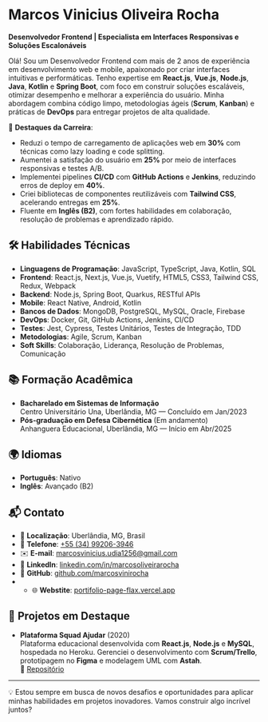 # Marcos Vinicius Oliveira Rocha

**Desenvolvedor Frontend | Especialista em Interfaces Responsivas e Soluções Escalonáveis**

Olá! Sou um Desenvolvedor Frontend com mais de 2 anos de experiência em desenvolvimento web e mobile, apaixonado por criar interfaces intuitivas e performáticas. Tenho expertise em **React.js**, **Vue.js**, **Node.js**, **Java**, **Kotlin** e **Spring Boot**, com foco em construir soluções escaláveis, otimizar desempenho e melhorar a experiência do usuário. Minha abordagem combina código limpo, metodologias ágeis (**Scrum**, **Kanban**) e práticas de **DevOps** para entregar projetos de alta qualidade.

🌟 **Destaques da Carreira**:
- Reduzi o tempo de carregamento de aplicações web em **30%** com técnicas como lazy loading e code splitting.
- Aumentei a satisfação do usuário em **25%** por meio de interfaces responsivas e testes A/B.
- Implementei pipelines **CI/CD** com **GitHub Actions** e **Jenkins**, reduzindo erros de deploy em **40%**.
- Criei bibliotecas de componentes reutilizáveis com **Tailwind CSS**, acelerando entregas em **25%**.
- Fluente em **Inglês (B2)**, com fortes habilidades em colaboração, resolução de problemas e aprendizado rápido.

## 🛠 Habilidades Técnicas

- **Linguagens de Programação**: JavaScript, TypeScript, Java, Kotlin, SQL
- **Frontend**: React.js, Next.js, Vue.js, Vuetify, HTML5, CSS3, Tailwind CSS, Redux, Webpack
- **Backend**: Node.js, Spring Boot, Quarkus, RESTful APIs
- **Mobile**: React Native, Android, Kotlin
- **Bancos de Dados**: MongoDB, PostgreSQL, MySQL, Oracle, Firebase
- **DevOps**: Docker, Git, GitHub Actions, Jenkins, CI/CD
- **Testes**: Jest, Cypress, Testes Unitários, Testes de Integração, TDD
- **Metodologias**: Agile, Scrum, Kanban
- **Soft Skills**: Colaboração, Liderança, Resolução de Problemas, Comunicação

## 📚 Formação Acadêmica

- **Bacharelado em Sistemas de Informação**  
  Centro Universitário Una, Uberlândia, MG — Concluído em Jan/2023
- **Pós-graduação em Defesa Cibernética** (Em andamento)  
  Anhanguera Educacional, Uberlândia, MG — Início em Abr/2025

## 🌍 Idiomas

- **Português**: Nativo
- **Inglês**: Avançado (B2)

## 📬 Contato

- 📍 **Localização**: Uberlândia, MG, Brasil
- 📱 **Telefone**: [+55 (34) 99206-3946](https://wa.me/5534992063946)
- ✉️ **E-mail**: [marcosvinicius.udia1256@gmail.com](mailto:marcosvinicius.udia1256@gmail.com)
- 💼 **LinkedIn**: [linkedin.com/in/marcosoliveirarocha](https://www.linkedin.com/in/marcosoliveirarocha)
- 🐙 **GitHub**: [github.com/marcosvinirocha](https://github.com/marcosvinirocha)
- - 🌐 **Webstite**: [portifolio-page-flax.vercel.app](https://portifolio-page-flax.vercel.app/)

## 🚀 Projetos em Destaque

- **Plataforma Squad Ajudar** (2020)  
  Plataforma educacional desenvolvida com **React.js**, **Node.js** e **MySQL**, hospedada no Heroku. Gerenciei o desenvolvimento com **Scrum/Trello**, prototipagem no **Figma** e modelagem UML com **Astah**.  
  🔗 [Repositório](https://github.com/freelaah)

---

💡 Estou sempre em busca de novos desafios e oportunidades para aplicar minhas habilidades em projetos inovadores. Vamos construir algo incrível juntos?
